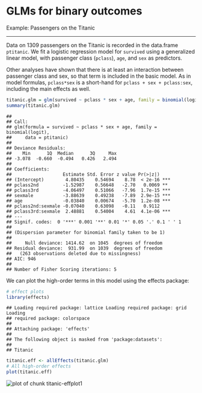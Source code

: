 GLMs for binary outcomes
========================================================

Example: Passengers on the Titanic

----------------------------------




Data on 1309 passengers on the Titanic is recorded
in the data.frame `ptitanic`.  We fit a logistic regression model
for `survived` using a generalized linear model,
with passenger class (`pclass`), `age`, and `sex` as predictors.


Other analyses have shown that there is at least an interaction
between passenger class and sex, so that term is included in
the basic model.  As in model formulas, `pclass*sex` is
a short-hand for `pclass + sex + pclass:sex`, including the
main effects as well.


```r
titanic.glm = glm(survived ~ pclass * sex + age, family = binomial(logit), data = ptitanic)
summary(titanic.glm)
```

```
## 
## Call:
## glm(formula = survived ~ pclass * sex + age, family = binomial(logit), 
##     data = ptitanic)
## 
## Deviance Residuals: 
##    Min      1Q  Median      3Q     Max  
## -3.078  -0.660  -0.494   0.426   2.494  
## 
## Coefficients:
##                   Estimate Std. Error z value Pr(>|z|)    
## (Intercept)        4.80435    0.54694    8.78  < 2e-16 ***
## pclass2nd         -1.52987    0.56648   -2.70   0.0069 ** 
## pclass3rd         -4.06497    0.51066   -7.96  1.7e-15 ***
## sexmale           -3.88639    0.49238   -7.89  2.9e-15 ***
## age               -0.03840    0.00674   -5.70  1.2e-08 ***
## pclass2nd:sexmale -0.07040    0.63098   -0.11   0.9112    
## pclass3rd:sexmale  2.48881    0.54004    4.61  4.1e-06 ***
## ---
## Signif. codes:  0 '***' 0.001 '**' 0.01 '*' 0.05 '.' 0.1 ' ' 1
## 
## (Dispersion parameter for binomial family taken to be 1)
## 
##     Null deviance: 1414.62  on 1045  degrees of freedom
## Residual deviance:  931.99  on 1039  degrees of freedom
##   (263 observations deleted due to missingness)
## AIC: 946
## 
## Number of Fisher Scoring iterations: 5
```


We can plot the high-order terms in this model using the effects package:


```r
# effect plots
library(effects)
```

```
## Loading required package: lattice Loading required package: grid Loading
## required package: colorspace
## 
## Attaching package: 'effects'
## 
## The following object is masked from 'package:datasets':
## 
## Titanic
```

```r
titanic.eff <- allEffects(titanic.glm)
# All high-order effects
plot(titanic.eff)
```

![plot of chunk titanic-effplot1](figure/titanic-effplot1.png) 


